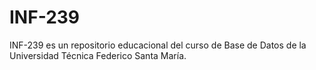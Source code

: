 # INF-239
INF-239 es un repositorio educacional del curso de Base de Datos de la Universidad Técnica Federico Santa María.

